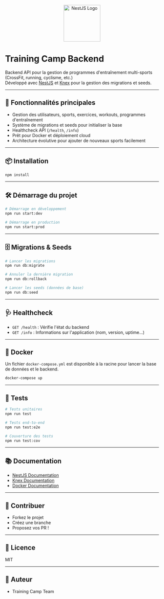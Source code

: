 <p align="center">
  <img src="https://nestjs.com/img/logo-small.svg" width="120" alt="NestJS Logo" />
</p>

# Training Camp Backend

Backend API pour la gestion de programmes d'entraînement multi-sports (CrossFit, running, cyclisme, etc.)  
Développé avec [NestJS](https://nestjs.com/) et [Knex](https://knexjs.org/) pour la gestion des migrations et seeds.

---

## 🚀 Fonctionnalités principales

- Gestion des utilisateurs, sports, exercices, workouts, programmes d'entraînement
- Système de migrations et seeds pour initialiser la base
- Healthcheck API (`/health`, `/info`)
- Prêt pour Docker et déploiement cloud
- Architecture évolutive pour ajouter de nouveaux sports facilement

---

## 📦 Installation

```bash
npm install
```

---

## 🛠️ Démarrage du projet

```bash
# Démarrage en développement
npm run start:dev

# Démarrage en production
npm run start:prod
```

---

## 🗄️ Migrations & Seeds

```bash
# Lancer les migrations
npm run db:migrate

# Annuler la dernière migration
npm run db:rollback

# Lancer les seeds (données de base)
npm run db:seed
```

---

## 🩺 Healthcheck

- `GET /health` : Vérifie l'état du backend
- `GET /info` : Informations sur l'application (nom, version, uptime...)

---

## 🐳 Docker

Un fichier `docker-compose.yml` est disponible à la racine pour lancer la base de données et le backend.

```bash
docker-compose up
```

---

## 🧪 Tests

```bash
# Tests unitaires
npm run test

# Tests end-to-end
npm run test:e2e

# Couverture des tests
npm run test:cov
```

---

## 📚 Documentation

- [NestJS Documentation](https://docs.nestjs.com)
- [Knex Documentation](https://knexjs.org)
- [Docker Documentation](https://docs.docker.com)

---

## 🤝 Contribuer

- Forkez le projet
- Créez une branche
- Proposez vos PR !

---

## 📝 Licence

MIT

---

## 👤 Auteur

- Training Camp Team